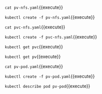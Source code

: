 `cat pv-nfs.yaml`{{execute}}

`kubectl create -f pv-nfs.yaml`{{execute}}

`cat pvc-nfs.yaml`{{execute}}

`kubectl create -f pvc-nfs.yaml`{{execute}}

`kubectl get pvc`{{execute}}

`kubectl get pv`{{execute}}

`cat pv-pod.yaml`{{execute}}

`kubectl create -f pv-pod.yaml`{{execute}}

`kubectl describe pod pv-pod`{{execute}}
